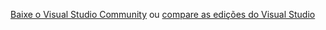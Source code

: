 [Baixe o Visual Studio Community](http://go.microsoft.com/fwlink/?LinkId=524433) ou [compare as edições do Visual Studio](https://www.visualstudio.com/vs-2015-product-editions)